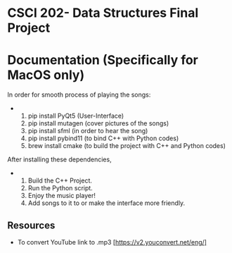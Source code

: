 # CSCI 202- Data Structures Final Project

# Documentation (Specifically for MacOS only)
In order for smooth process of playing the songs:
- 1. pip install PyQt5 (User-Interface)
  2.  pip install mutagen (cover pictures of the songs)
  3.  pip install sfml (in order to hear the song)
  4. pip install pybind11 (to bind C++ with Python codes)
  5. brew install cmake (to build the project with C++ and Python codes) 

After installing these dependencies, 
- 1. Build the C++ Project.
  2. Run the Python script.
  3. Enjoy the music player!
  4. Add songs to it to or make the interface more friendly.
    
## Resources
- To convert YouTube link to .mp3 [https://v2.youconvert.net/eng/]
  
